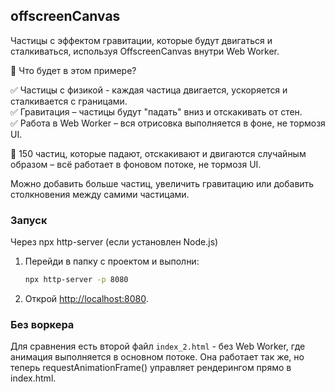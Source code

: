 ## offscreenCanvas

Частицы с эффектом гравитации, которые будут двигаться и сталкиваться, используя OffscreenCanvas внутри Web Worker.

📌 Что будет в этом примере?

✅ Частицы с физикой - каждая частица двигается, ускоряется и сталкивается с границами.\
✅ Гравитация – частицы будут "падать" вниз и отскакивать от стен.\
✅ Работа в Web Worker – вся отрисовка выполняется в фоне, не тормозя UI.

🌟 150 частиц, которые падают, отскакивают и двигаются случайным образом – всё работает в фоновом потоке, не тормозя UI.

Можно добавить больше частиц, увеличить гравитацию или добавить столкновения между самими частицами.

### Запуск

Через npx http-server (если установлен Node.js)

1. Перейди в папку с проектом и выполни:

    ```sh
    npx http-server -p 8080
    ```

2. Открой <http://localhost:8080>.

### Без воркера

Для сравнения есть второй файл `index_2.html` - без Web Worker, где анимация выполняется в основном потоке. Она работает так же, но теперь requestAnimationFrame() управляет рендерингом прямо в index.html.
